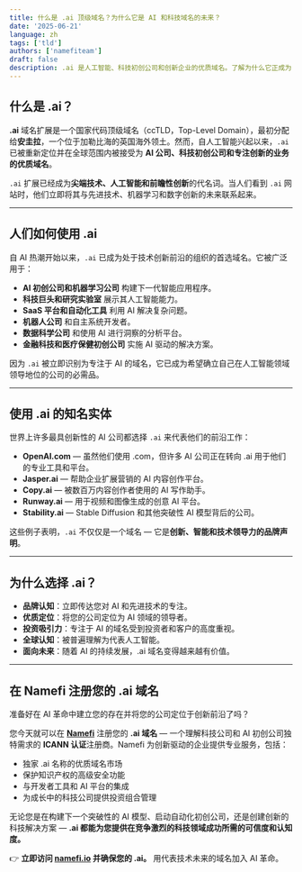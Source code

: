 ```yaml
---
title: 什么是 .ai 顶级域名？为什么它是 AI 和科技域名的未来？
date: '2025-06-21'
language: zh
tags: ['tld']
authors: ['namefiteam']
draft: false
description: .ai 是人工智能、科技初创公司和创新企业的优质域名。了解为什么它正成为 AI 公司和科技企业家的首选。
---
```


## **什么是 .ai？**

**.ai** 域名扩展是一个国家代码顶级域名（ccTLD，Top-Level Domain），最初分配给**安圭拉**，一个位于加勒比海的英国海外领土。然而，自人工智能兴起以来，`.ai` 已被重新定位并在全球范围内被接受为 **AI 公司、科技初创公司和专注创新的业务的优质域名**。

`.ai` 扩展已经成为**尖端技术、人工智能和前瞻性创新**的代名词。当人们看到 `.ai` 网站时，他们立即将其与先进技术、机器学习和数字创新的未来联系起来。

---

## **人们如何使用 .ai**

自 AI 热潮开始以来，`.ai` 已成为处于技术创新前沿的组织的首选域名。它被广泛用于：

* **AI 初创公司和机器学习公司** 构建下一代智能应用程序。
* **科技巨头和研究实验室** 展示其人工智能能力。
* **SaaS 平台和自动化工具** 利用 AI 解决复杂问题。
* **机器人公司** 和自主系统开发者。
* **数据科学公司** 和使用 AI 进行洞察的分析平台。
* **金融科技和医疗保健初创公司** 实施 AI 驱动的解决方案。

因为 `.ai` 被立即识别为专注于 AI 的域名，它已成为希望确立自己在人工智能领域领导地位的公司的必需品。

---

## **使用 .ai 的知名实体**

世界上许多最具创新性的 AI 公司都选择 `.ai` 来代表他们的前沿工作：

* **OpenAI.com** — 虽然他们使用 .com，但许多 AI 公司正在转向 .ai 用于他们的专业工具和平台。
* **Jasper.ai** — 帮助企业扩展营销的 AI 内容创作平台。
* **Copy.ai** — 被数百万内容创作者使用的 AI 写作助手。
* **Runway.ai** — 用于视频和图像生成的创意 AI 平台。
* **Stability.ai** — Stable Diffusion 和其他突破性 AI 模型背后的公司。

这些例子表明，`.ai` 不仅仅是一个域名 — 它是**创新、智能和技术领导力的品牌声明**。

---

## **为什么选择 .ai？**

* **品牌认知**：立即传达您对 AI 和先进技术的专注。
* **优质定位**：将您的公司定位为 AI 领域的领导者。
* **投资吸引力**：专注于 AI 的域名受到投资者和客户的高度重视。
* **全球认知**：被普遍理解为代表人工智能。
* **面向未来**：随着 AI 的持续发展，.ai 域名变得越来越有价值。

---

## **在 Namefi 注册您的 .ai 域名**

准备好在 AI 革命中建立您的存在并将您的公司定位于创新前沿了吗？

您今天就可以在 **[Namefi](https://namefi.io)** 注册您的 **.ai 域名** — 一个理解科技公司和 AI 初创公司独特需求的 **ICANN 认证**注册商。Namefi 为创新驱动的企业提供专业服务，包括：

* 独家 .ai 名称的优质域名市场
* 保护知识产权的高级安全功能
* 与开发者工具和 AI 平台的集成
* 为成长中的科技公司提供投资组合管理

无论您是在构建下一个突破性的 AI 模型、启动自动化初创公司，还是创建创新的科技解决方案 — **.ai 都能为您提供在竞争激烈的科技领域成功所需的可信度和认知度。**

👉 **立即访问 [namefi.io](https://namefi.io) 并确保您的 .ai。**
用代表技术未来的域名加入 AI 革命。